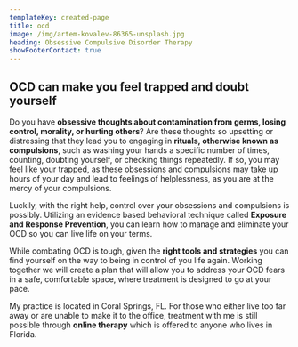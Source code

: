 ```yaml
---
templateKey: created-page
title: ocd
image: /img/artem-kovalev-86365-unsplash.jpg
heading: Obsessive Compulsive Disorder Therapy
showFooterContact: true
---
```

## OCD can make you feel trapped and doubt yourself 

Do you have **obsessive thoughts about contamination from germs, losing control, morality, or hurting others**? Are these thoughts so upsetting or distressing that they lead you to engaging in **rituals, otherwise known as compulsions**, such as washing your hands a specific number of times, counting, doubting yourself, or checking things repeatedly. If so, you may feel like your trapped, as these obsessions and compulsions may take up hours of your day and lead to feelings of helplessness, as you are at the mercy of your compulsions. 

Luckily, with the right help, control over your obsessions and compulsions is possibly. Utilizing an evidence based behavioral technique called **Exposure and Response Prevention**, you can learn how to manage and eliminate your OCD  so you can live life on your terms.

While combating OCD is tough, given the **right tools and strategies** you can find yourself on the way to being in control of you life again. Working together we will create a plan that will allow you to address your OCD fears in a safe, comfortable space, where treatment is designed to go at your pace. 

My practice is located in Coral Springs, FL. For those who either live too far away or are unable to make it to the office, treatment with me is still possible through **online therapy** which is offered to anyone who lives in Florida.

